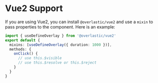 # Vue2 Support

If you are using Vue2, you can install `@overlastic/vue2` and use a `mixin` to pass properties to the component. Here is an example:

```ts
import { useDefineOverlay } from '@overlastic/vue2'
export default {
  mixins: [useDefineOverlay({ duration: 1000 })],
  methods: {
    onClick() {
      // use this.$visible
      // use this.$resolve or this.$reject
    }
  }
}
```
